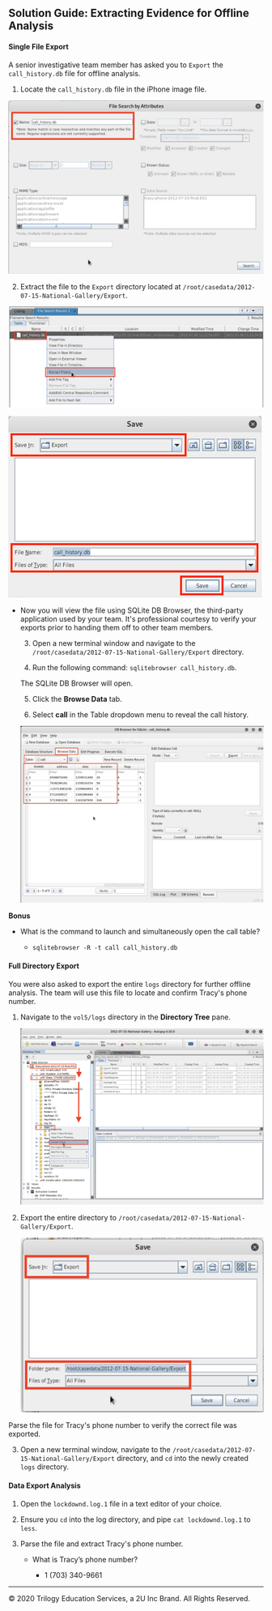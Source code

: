 ## Solution Guide: Extracting Evidence for Offline Analysis

#### Single File Export
 
A senior investigative team member has asked you to `Export` the `call_history.db` file for offline analysis.
  
  1. Locate the `call_history.db` file in the iPhone image file.
 
  ![Images/autopsy_extract_lockdown.png](./Images/1.png)
 
  2. Extract the file to the `Export` directory located at `/root/casedata/2012-07-15-National-Gallery/Export`.
 
  ![Images/autopsy_extract_lockdown.png](./Images/2.png)
 
  ![Images/autopsy_extract_lockdown.png](./Images/3.png)
 
- Now you will view the file using SQLite DB Browser, the third-party application used by your team. It's professional courtesy to verify your exports prior to handing them off to other team members.
 
  3. Open a new terminal window and navigate to the `/root/casedata/2012-07-15-National-Gallery/Export` directory.
 
  4. Run the following command: `sqlitebrowser call_history.db`.
 
  The SQLite DB Browser will open.
 
  5. Click the **Browse Data** tab.
 
  6. Select **call** in the Table dropdown menu to reveal the call history.
 
  ![Images/autopsy_extract_lockdown.png](./Images/4.png)
 
**Bonus**
 
 - What is the command to launch and simultaneously open the call table?
 
    -  `sqlitebrowser -R -t call call_history.db`
 
#### Full Directory Export
 
You were also asked to export the entire `logs` directory for further offline analysis. The team will use this file to locate and confirm Tracy's phone number.
 
 1. Navigate to the `vol5/logs` directory in the **Directory Tree** pane.
 
    ![Images/autopsy_extract_lockdown.png](./Images/5.png)
  
 2. Export the entire directory to  `/root/casedata/2012-07-15-National-Gallery/Export`.
 
    ![Images/autopsy_extract_lockdown.png](./Images/6.png)
 
Parse the file for Tracy's phone number to verify the correct file was exported.
 
  3. Open a new terminal window, navigate to the `/root/casedata/2012-07-15-National-Gallery/Export` directory, and `cd` into the newly created `logs` directory.
 
#### Data Export Analysis
 
1. Open the `lockdownd.log.1` file in a text editor of your choice.
 
2. Ensure you `cd` into the log directory, and pipe `cat lockdownd.log.1` to `less`.
 
3. Parse the file and extract Tracy's phone number.
 
   - What is Tracy’s phone number?
 
     - 1 (703) 340-9661
 
----

&copy; 2020 Trilogy Education Services, a 2U Inc Brand.   All Rights Reserved.

